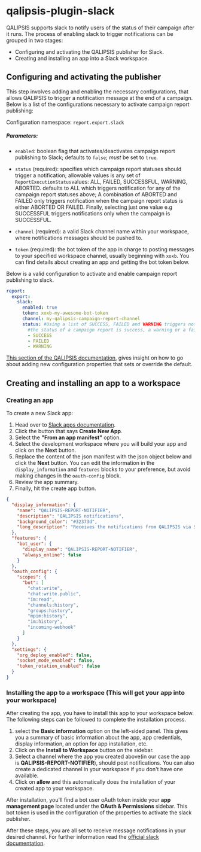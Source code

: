 # qalipsis-plugin-slack

QALIPSIS supports slack to notify users of the status of their campaign after it runs. The process of enabling slack to
trigger notifications can be grouped in two stages:

- Configuring and activating the QALIPSIS publisher for Slack.
- Creating and installing an app into a Slack workspace.

## Configuring and activating the publisher

This step involves adding and enabling the necessary configurations, that allows QALIPSIS to trigger a notification
message at the end of a campaign. Below is a list of the configurations necessary to activate campaign report
publishing:

Configuration namespace: `report.export.slack`

##### Parameters:

- `enabled`: boolean flag that activates/deactivates campaign report publishing to Slack; defaults to `false`; *must*
be set to `true`.

- `status` (required): specifies which campaign report statuses should trigger a notification; allowable values is any set
of `ReportExecutionStatus`values: ALL, FAILED, SUCCESSFUL, WARNING, ABORTED. defaults to ALL which triggers notification
for any of the campaign report statuses above; A combination of ABORTED and FAILED only triggers notification when the
campaign report status is either ABORTED OR FAILED. Finally, selecting just one value e.g SUCCESSFUL triggers
notifications only when the campaign is SUCCESSFUL.

- `channel` (required): a valid Slack channel name within your workspace, where notifications messages should be pushed
to.

- `token` (required): the bot token of the app in charge to posting messages to your specified workspace channel, usually
beginning with `xoxb`. You can find details about creating an app and getting the bot token below.

Below is a valid configuration to activate and enable campaign report publishing to slack.

```yaml
report:
  export:
    slack:
      enabled: true
      token: xoxb-my-awesome-bot-token
      channel: my-qalipsis-campaign-report-channel
      status: #Using a list of SUCCESS, FAILED and WARNING triggers notification only when 
        #the status of a campaign report is success, a warning or a failure. It ignores every other statuses
        - SUCCESS
        - FAILED
        - WARNING
```

[This section of the QALIPSIS documentation](https://docs.qalipsis.io/#_external-property-sources), gives insight on
how to go about adding new configuration properties that sets or override the default.

## Creating and installing an app to a workspace

### Creating an app

To create a new Slack app:

1. Head over to [Slack apps documentation](https://api.slack.com/apps).
2. Click the button that says **Create New App**.
3. Select the **"From an app manifest"** option.
4. Select the development workspace where you will build your app and click on the **Next** button.
5. Replace the content of the json manifest with the json object below and click the **Next** button. You can edit the
   information in the `display_information` and `features` blocks to your preference, but avoid making changes in
   the `oauth-config` block.
6. Review the app summary.
7. Finally, hit the create app button.

```json
{
  "display_information": {
    "name": "QALIPSIS-REPORT-NOTIFIER",
    "description": "QALIPSIS notifications",
    "background_color": "#32373d",
    "long_description": "Receives the notifications from QALIPSIS via Slack, including execution reports. Install the App in Slack, configure the access in QALIPSIS and be notified in realtime when a campaign ends."
  },
  "features": {
    "bot_user": {
      "display_name": "QALIPSIS-REPORT-NOTIFIER",
      "always_online": false
    }
  },
  "oauth_config": {
    "scopes": {
      "bot": [
        "chat:write",
        "chat:write.public",
        "im:read",
        "channels:history",
        "groups:history",
        "mpim:history",
        "im:history",
        "incoming-webhook"
      ]
    }
  },
  "settings": {
    "org_deploy_enabled": false,
    "socket_mode_enabled": false,
    "token_rotation_enabled": false
  }
}
```

### Installing the app to a workspace (This will get your app into your workspace)

After creating the app, you have to install this app to your workspace below. The following steps can be followed to
complete the installation process.

1. select the **Basic information** option on the left-sided panel. This gives you a summary of basic information about
   the app, app credentials, display information, an option for app installation, etc.
2. Click on the **Install to Workspace** button on the sidebar.
3. Select a channel where the app you created above(in our case the app is **QALIPSIS-REPORT-NOTIFIER**), should post
   notifications. You can also create a dedicated channel in your workspace if you don't have one available.
4. Click on **allow** and this automatically does the installation of your created app to your workspace.

After installation, you'll find a bot user oAuth token inside your **app management page** located under the **OAuth &
Permissions** sidebar. This bot token is used in the configuration of the properties to activate the slack publisher.

After these steps, you are all set to receive message notifications in your desired channel. For further information
read the [official slack documentation](https://api.slack.com/authentication/basics#start).